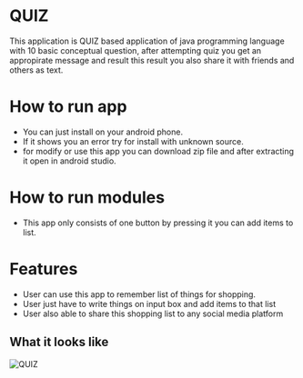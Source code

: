 

















# QUIZ

This application is QUIZ based application of java programming language with 10 basic conceptual question, after attempting quiz you get an appropirate message and result 
this result you also share it with friends and others as text.

# How to run app 

 * You can just install on your android phone.
 * If it shows you an error try for install with unknown source.
 * for modify or use this app you can download zip file and after extracting it open in android studio.

# How to run modules

 * This app only consists of one button by pressing it you can add items to list.

# Features

 * User can use this app to remember list of things for shopping.
 * User just have to write things on input box and add items to that list
 * User also able to share this shopping list to any social  media platform
  
## What it looks like

![QUIZ](https://via.placeholder.com/468x300?text=App+Screenshot+Here)

  








 






